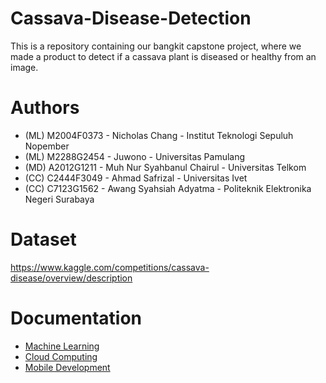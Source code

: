 # Cassava-Disease-Detection
This is a repository containing our bangkit capstone project, where we made a product to detect if a cassava plant is diseased or healthy from an image.

# Authors
* (ML) M2004F0373 - Nicholas Chang - Institut Teknologi Sepuluh Nopember
* (ML) M2288G2454 - Juwono - Universitas Pamulang
* (MD) A2012G1211 - Muh Nur Syahbanul Chairul - Universitas Telkom
* (CC) C2444F3049 - Ahmad Safrizal  - Universitas Ivet
* (CC) C7123G1562 - Awang Syahsiah Adyatma  - Politeknik Elektronika Negeri Surabaya

# Dataset
https://www.kaggle.com/competitions/cassava-disease/overview/description

# Documentation
* [Machine Learning](https://github.com/C22-PC406/Cassava-Disease-Detection/tree/main/Machine%20Learning)
* [Cloud Computing](https://github.com/C22-PC406/Cassava-Disease-Detection/tree/main/backend)
* [Mobile Development](https://github.com/C22-PC406/Cassava-Disease-Detection/tree/main/Mobile%20Development)
